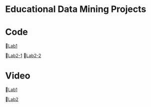 # Educational Data Mining Projects

# Code

📌[Lab1](https://github.com/KoJenKang/Educational-Data-Mining-Projects/blob/code-files/lab1.py)

📌[Lab2-1](https://github.com/KoJenKang/Educational-Data-Mining-Projects/blob/main/lab_2.ipynb)
📌[Lab2-2](https://github.com/KoJenKang/Educational-Data-Mining-Projects/blob/main/lab_2_2.ipynb)



# Video
📌[Lab1](https://youtu.be/ChEn9uA-2tI)

📌[Lab2](https://youtu.be/sGtzfZ6SkR4)
